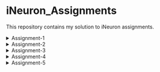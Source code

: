 # iNeuron_Assignments
This repository contains my solution to iNeuron assignments.
<details>
<summary>Assignment-1</summary>
<ul>  
    <li> <a href="https://github.com/MothishMC/iNeuron_Assignments/blob/main/1.1_numbers.py">Qn.1</a>
    <li><a href="https://github.com/MothishMC/iNeuron_Assignments/blob/main/1.2_reverse_names.py">Qn.2</a>
    <li><a href="https://github.com/MothishMC/iNeuron_Assignments/blob/main/1.3_sphere_volume.py">Qn.3</a>
</ul>        
</details>
<details>
<summary>Assignment-2</summary>
<ul>
    <li> <a href="https://github.com/MothishMC/iNeuron_Assignments/blob/main/2.1_pattern.py">Qn.1</a>
    <li> <a href="https://github.com/MothishMC/iNeuron_Assignments/blob/main/2.2_reverse.py">Qn.2</a>
</ul>
</details>
<details>
<summary>Assignment-3</summary>
<ul>
    <li> <a href="https://github.com/MothishMC/iNeuron_Assignments/blob/main/3.1.2_my_filter.py">Qn.1.2</a>
    <li> <a href="https://github.com/MothishMC/iNeuron_Assignments/blob/main/3.1.1_my_reduce.py">Qn.1.1</a>
    <li> <a href="https://github.com/MothishMC/iNeuron_Assignments/blob/main/3.2_list_comprehension.py">Qn.1</a>
</ul>
</details>
<details>
<summary>Assignment-4</summary>
<ul>
    <li> <a href="https://github.com/MothishMC/iNeuron_Assignments/blob/main/4.1.1_triangle.py">Qn.1.1</a>
    <li> <a href="https://github.com/MothishMC/iNeuron_Assignments/blob/main/4.1.2_LongWordsFilter.py">Qn.1.2</a>
    <li> <a href="https://github.com/MothishMC/iNeuron_Assignments/blob/main/4.2.1_wordLength.py">Qn.2.1</a>
    <li> <a href="https://github.com/MothishMC/iNeuron_Assignments/blob/main/4.2.2_vowel_character.py">Qn.2.2</a>
</ul>    
</details>
<details>
<summary>Assignment-5</summary>
<ul>
    <li> <a href="https://github.com/MothishMC/iNeuron_Assignments/blob/main/5.1_exception_handling.py">Qn.1</a>
    <li> <a href="https://github.com/MothishMC/iNeuron_Assignments/blob/main/5.2_sentence_genrator.py">Qn.2</a>
</ul>
</details>
